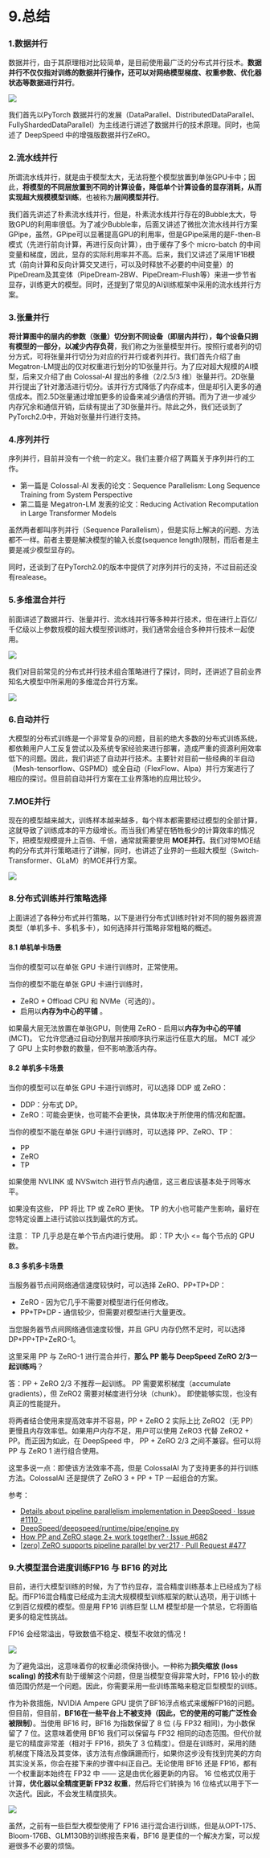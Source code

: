 # 9.总结

### 1.数据并行

数据并行，由于其原理相对比较简单，是目前使用最广泛的分布式并行技术。**数据并行不仅仅指对训练的数据并行操作，还可以对网络模型梯度、权重参数、优化器状态等数据进行并行**。

![](image/image_VgaXqNEAjT.png)

我们首先以PyTorch 数据并行的发展（DataParallel、DistributedDataParallel、FullyShardedDataParallel）为主线进行讲述了数据并行的技术原理。同时，也简述了 DeepSpeed 中的增强版数据并行ZeRO。

### 2.流水线并行

所谓流水线并行，就是由于模型太大，无法将整个模型放置到单张GPU卡中；因此，**将模型的不同层放置到不同的计算设备，降低单个计算设备的显存消耗，从而实现超大规模模型训练**，也被称为**层间模型并行**。

我们首先讲述了朴素流水线并行，但是，朴素流水线并行存在的Bubble太大，导致GPU的利用率很低。为了减少Bubble率，后面又讲述了微批次流水线并行方案GPipe，虽然，GPipe可以显著提高GPU的利用率，但是GPipe采用的是F-then-B 模式（先进行前向计算，再进行反向计算），由于缓存了多个 micro-batch 的中间变量和梯度，因此，显存的实际利用率并不高。后来，我们又讲述了采用1F1B模式（前向计算和反向计算交叉进行，可以及时释放不必要的中间变量）的PipeDream及其变体（PipeDream-2BW、PipeDream-Flush等）来进一步节省显存，训练更大的模型。同时，还提到了常见的AI训练框架中采用的流水线并行方案。

### 3.张量并行

**将计算图中的层内的参数（张量）切分到不同设备（即层内并行），每个设备只拥有模型的一部分，以减少内存负荷**，我们称之为张量模型并行。按照行或者列的切分方式，可将张量并行切分为对应的行并行或者列并行。我们首先介绍了由Megatron-LM提出的仅对权重进行划分的1D张量并行。为了应对超大规模的AI模型，后来又介绍了由 Colossal-AI 提出的多维（2/2.5/3 维）张量并行。2D张量并行提出了针对激活进行切分。该并行方式降低了内存成本，但是却引入更多的通信成本。而2.5D张量通过增加更多的设备来减少通信的开销。而为了进一步减少内存冗余和通信开销，后续有提出了3D张量并行。除此之外，我们还谈到了PyTorch2.0中，开始对张量并行进行支持。

### 4.序列并行

序列并行，目前并没有一个统一的定义。我们主要介绍了两篇关于序列并行的工作。

-   第一篇是 Colossal-AI 发表的论文：Sequence Parallelism: Long Sequence Training from System Perspective
-   第二篇是 Megatron-LM 发表的论文：Reducing Activation Recomputation in Large Transformer Models

虽然两者都叫序列并行（Sequence Parallelism），但是实际上解决的问题、方法都不一样。前者主要是解决模型的输入长度(sequence length)限制，而后者是主要是减少模型显存的。

同时，还谈到了在PyTorch2.0的版本中提供了对序列并行的支持，不过目前还没有realease。

### 5.多维混合并行

前面讲述了数据并行、张量并行、流水线并行等多种并行技术，但在进行上百亿/千亿级以上参数规模的超大模型预训练时，我们通常会组合多种并行技术一起使用。

![](image/image_DvKxtx6ViN.png)

我们对目前常见的分布式并行技术组合策略进行了探讨，同时，还讲述了目前业界知名大模型中所采用的多维混合并行方案。

![](image/image_8nyg8mqBrr.png)

### 6.自动并行

大模型的分布式训练是一个非常复杂的问题，目前的绝大多数的分布式训练系统，都依赖用户人工反复尝试以及系统专家经验来进行部署，造成严重的资源利用效率低下的问题。因此，我们讲述了自动并行技术。主要针对目前一些经典的半自动（Mesh-tensorflow、GSPMD）或全自动（FlexFlow、Alpa）并行方案进行了相应的探讨。但目前自动并行方案在工业界落地的应用比较少。

### 7.MOE并行

现在的模型越来越大，训练样本越来越多，每个样本都需要经过模型的全部计算，这就导致了训练成本的平方级增长。而当我们希望在牺牲极少的计算效率的情况下，把模型规模提升上百倍、千倍，通常就需要使用 **MOE并行**。我们对带MOE结构的分布式并行策略进行了讲解，同时，也讲述了业界的一些超大模型（Switch-Transformer、GLaM）的MOE并行方案。

![](image/image_9pBuigB0k8.png)

### 8.分布式训练并行策略选择

上面讲述了各种分布式并行策略，以下是进行分布式训练时针对不同的服务器资源类型（单机多卡、多机多卡），如何选择并行策略非常粗略的概述。

#### 8.1 单机单卡场景

当你的模型可以在单张 GPU 卡进行训练时，正常使用。

当你的模型不能在单张 GPU 卡进行训练时，

-   ZeRO + Offload CPU 和 NVMe（可选的）。
-   启用以**内存为中心的平铺** 。

如果最大层无法放置在单张GPU，则使用 ZeRO - 启用以**内存为中心的平铺** (MCT)。 它允许您通过自动分割层并按顺序执行来运行任意大的层。 MCT 减少了 GPU 上实时参数的数量，但不影响激活内存。

#### 8.2 单机多卡场景

当你的模型可以在单张 GPU 卡进行训练时，可以选择 DDP 或 ZeRO：

-   DDP：分布式 DP。
-   ZeRO：可能会更快，也可能不会更快，具体取决于所使用的情况和配置。

当你的模型不能在单张 GPU 卡进行训练时，可以选择 PP、ZeRO、TP：

-   PP
-   ZeRO
-   TP

如果使用 NVLINK 或 NVSwitch 进行节点内通信，这三者应该基本处于同等水平。

如果没有这些， PP 将比 TP 或 ZeRO 更快。 TP 的大小也可能产生影响，最好在您特定设置上进行试验以找到最优的方式。

注意： TP 几乎总是在单个节点内进行使用。 即：TP 大小 <= 每个节点的 GPU 数。

#### 8.3 多机多卡场景

当服务器节点间网络通信速度较快时，可以选择 ZeRO、PP+TP+DP：

-   ZeRO - 因为它几乎不需要对模型进行任何修改。
-   PP+TP+DP - 通信较少，但需要对模型进行大量更改。

当您服务器节点间网络通信速度较慢，并且 GPU 内存仍然不足时，可以选择 DP+PP+TP+ZeRO-1。

这里采用 PP 与 ZeRO-1 进行混合并行，**那么 PP 能与 DeepSpeed ZeRO 2/3一起训练吗**？

答：PP + ZeRO 2/3 不推荐一起训练。 PP 需要累积梯度（accumulate gradients），但 ZeRO2 需要对梯度进行分块（chunk）。 即使能够实现，也没有真正的性能提升。

将两者结合使用来提高效率并不容易，PP + ZeRO 2 实际上比 ZeRO2（无 PP）更慢且内存效率低。如果用户内存不足，用户可以使用 ZeRO3 代替 ZeRO2 + PP。而正因为如此，在 DeepSpeed 中， PP + ZeRO 2/3 之间不兼容。但可以将 PP 与 ZeRO 1 进行组合使用。

这里多说一点：即使该方法效率不高，但是 ColossalAI 为了支持更多的并行训练方法。ColossalAI 还是提供了 ZeRO 3 + PP + TP 一起组合的方案。

参考：

-   [Details about pipeline parallelism implementation in DeepSpeed · Issue #1110 ·](https://github.com/microsoft/DeepSpeed/issues/1110 "Details about pipeline parallelism implementation in DeepSpeed · Issue #1110 ·")
-   [DeepSpeed/deepspeed/runtime/pipe/engine.py ](https://github.com/microsoft/DeepSpeed/blob/master/deepspeed/runtime/pipe/engine.py "DeepSpeed/deepspeed/runtime/pipe/engine.py ")
-   [How PP and ZeRO stage 2+ work together? · Issue #682](https://github.com/hpcaitech/ColossalAI/issues/682 "How PP and ZeRO stage 2+ work together? · Issue #682")
-   [\[zero\] ZeRO supports pipeline parallel by ver217 · Pull Request #477 ](https://github.com/hpcaitech/ColossalAI/pull/477 "\[zero] ZeRO supports pipeline parallel by ver217 · Pull Request #477 ")

### 9.大模型混合进度训练FP16 与 BF16 的对比

目前，进行大模型训练的时候，为了节约显存，混合精度训练基本上已经成为了标配。而FP16混合精度已经成为主流大规模模型训练框架的默认选项，用于训练十亿到百亿规模的模型。但是用 FP16 训练巨型 LLM 模型却是一个禁忌，它将面临更多的稳定性挑战。

FP16 会经常溢出，导致数值不稳定、模型不收敛的情况！

![](image/image_wV4LQK36sl.png)

为了避免溢出，这意味着你的权重必须保持很小。一种称为**损失缩放 (loss scaling) 的技术**有助于缓解这个问题，但是当模型变得非常大时，FP16 较小的数值范围仍然是一个问题。因此，你需要采用一些训练策略来稳定巨型模型的训练。

作为补救措施，NVIDIA Ampere GPU 提供了BF16浮点格式来缓解FP16的问题。但目前，但目前，**BF16在一些平台上不被支持（因此，它的使用的可能广泛性会被限制）**。当使用 BF16 时，BF16 为指数保留了 8 位 (与 FP32 相同)，为小数保留了 7 位。这意味着使用 BF16 我们可以保留与 FP32 相同的动态范围。但代价就是它的精度非常差（相对于 FP16，损失了 3 位精度）。但是在训练时，采用的随机梯度下降法及其变体，该方法有点像蹒跚而行，如果你这步没有找到完美的方向其实没关系，你会在接下来的步骤中纠正自己。无论使用 BF16 还是 FP16，都有一个权重副本始终在 FP32 中 —— 这是由优化器更新的内容。 16 位格式仅用于计算，**优化器以全精度更新 FP32 权重**，然后将它们转换为 16 位格式以用于下一次迭代。因此，不会发生精度损失。

![](image/image_FX7c6wd2j8.png)

虽然，之前有一些巨型大模型使用了 FP16 进行混合进行训练，但是从OPT-175、Bloom-176B、GLM130B的训练报告来看，BF16 是更佳的一个解决方案，可以规避很多不必要的烦恼。
